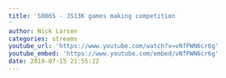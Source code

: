 ```yaml
---
title: 'S0065 - JS13K games making competition
'
author: Nick Larsen
categories: streams
youtube_url: 'https://www.youtube.com/watch?v=vNfPWN6cr6g'
youtube_embed: 'https://www.youtube.com/embed/vNfPWN6cr6g'
date: 2019-07-15 21:55:22
---
```


